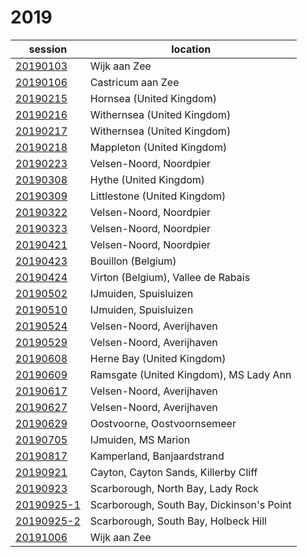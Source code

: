 # 2019

session | location |
---|-------|
[20190103]() | Wijk aan Zee |
[20190106]() | Castricum aan Zee |
[20190215]() | Hornsea (United Kingdom) |
[20190216]() | Withernsea (United Kingdom) |
[20190217]() | Withernsea (United Kingdom) |
[20190218]() | Mappleton (United Kingdom) |
[20190223]() | Velsen-Noord, Noordpier |
[20190308]() | Hythe (United Kingdom) |
[20190309]() | Littlestone (United Kingdom) |
[20190322]() | Velsen-Noord, Noordpier |
[20190323]() | Velsen-Noord, Noordpier |
[20190421]() | Velsen-Noord, Noordpier |
[20190423]() | Bouillon (Belgium) |
[20190424]() | Virton (Belgium), Vallee de Rabais |
[20190502]() | IJmuiden, Spuisluizen |
[20190510]() | IJmuiden, Spuisluizen |
[20190524](../20190524.md) | Velsen-Noord, Averijhaven |
[20190529](../20190529.md) | Velsen-Noord, Averijhaven |
[20190608](../20190608.md) | Herne Bay (United Kingdom) |
[20190609](../20190609.md) | Ramsgate (United Kingdom), MS Lady Ann |
[20190617](../20190617.md) | Velsen-Noord, Averijhaven |
[20190627](../20190627.md) | Velsen-Noord, Averijhaven |
[20190629]() | Oostvoorne, Oostvoornsemeer |
[20190705]() | IJmuiden, MS Marion |
[20190817]() | Kamperland, Banjaardstrand |
[20190921]() | Cayton, Cayton Sands, Killerby Cliff |
[20190923]() | Scarborough, North Bay, Lady Rock |
[20190925-1]() | Scarborough, South Bay, Dickinson's Point |
[20190925-2]() | Scarborough, South Bay, Holbeck Hill |
[20191006](../../reports/20191006.md) | Wijk aan Zee |
